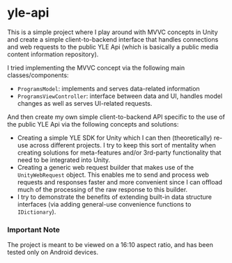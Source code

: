 # yle-api

This is a simple project where I play around with MVVC concepts in Unity and create a simple client-to-backend interface that handles connections and web requests to the public YLE Api (which is basically a public media content information repository).

I tried implementing the MVVC concept via the following main classes/components:

- `ProgramsModel`: implements and serves data-related information
- `ProgramsViewController`: interface between data and UI, handles model changes as well as serves UI-related requests.

And then create my own simple client-to-backend API specific to the use of the public YLE Api via the following concepts and solutions:
- Creating a simple YLE SDK for Unity which I can then (theoretically) re-use across different projects. I try to keep this sort of mentality when creating solutions for meta-features and/or 3rd-party functionality that need to be integrated into Unity.
- Creating a generic web request builder that makes use of the `UnityWebRequest` object. This enables me to send and process web requests and responses faster and more convenient since I can offload much of the processing of the raw response to this builder.
- I try to demonstrate the benefits of extending built-in data structure interfaces (via adding general-use convenience functions to `IDictionary`). 

### Important Note
The project is meant to be viewed on a 16:10 aspect ratio, and has been tested only on Android devices.
